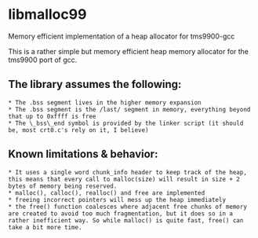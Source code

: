 # libmalloc99
Memory efficient implementation of a heap allocator for tms9900-gcc

This is a rather simple but memory efficient heap memory allocator for the tms9900 port of gcc.

## The library assumes the following:
	* The .bss segment lives in the higher memory expansion
	* The .bss segment is the /last/ segment in memory, everything beyond that up to 0xffff is free
	* The \_bss\_end symbol is provided by the linker script (it should be, most crt0.c's rely on it, I believe)

## Known limitations & behavior:
	* It uses a single word chunk_info header to keep track of the heap, this means that every call to malloc(size) will result in size + 2 bytes of memory being reserved.
	* malloc(), calloc(), realloc() and free are implemented
	* freeing incorrect pointers will mess up the heap immediately
	* the free() function coalesces where adjacent free chunks of memory are created to avoid too much fragmentation, but it does so in a rather inefficient way. So while malloc() is quite fast, free() can take a bit more time.

